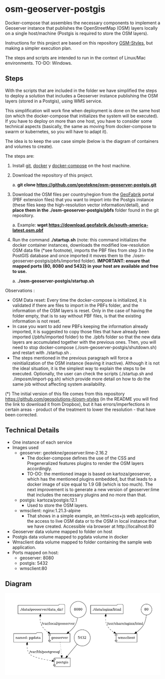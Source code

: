 # osm-geoserver-postgis
Docker-compose that assembles the necessary components to implement a Geoserver instance that publishes the OpenStreetMap (OSM) layers locally on a single host/machine (Postgis is required to store the OSM layers).

Instructions for this project are based on this repository [OSM-Styles](https://github.com/geosolutions-it/osm-styles), but making a simpler execution plan.

The steps and scripts are intended to run in the context of Linux/Mac environments. TO-DO: Windows.

## Steps

With the scripts that are included in the folder we have simplified the steps to deploy a solution that includes a Geoserver instance publishing the OSM layers (stored in a Postgis), using WMS service.

This simplification will work fine when deployment is done on the same host (on which the docker-compose that initializes the system will be executed). If you have to deploy on more than one host, you have to consider some technical aspects (basically, the same as moving from docker-compose to swarm or kubernetes, so you will have to adapt it).

The idea is to keep the use case simple (below is the diagram of containers and volumes to create).

The steps are:

1. Install [git](https://github.com/git-guides/install-git), [docker](https://docs.docker.com/engine/install/ubuntu/) y [docker-compose](https://docs.docker.com/compose/install/) on the host machine.

2. Download the repository of this project.

   a. **git clone https://github.com/geotekne/osm-geoserver-postgis.git**

3. Download the OSM files per country/region from the [GeoFabrik](https://download.geofabrik.de/) portal (PBF extension files) that you want to import into the Postgis instance (these files keep the high-resolution vector information/detail), and **place them in the ./osm-geoserver-postgis/pbfs** folder found in the git repository.

   a. Example:  **wget https://download.geofabrik.de/south-america-latest.osm.pbf**

4. Run the command **./startup.sh** (note: this command initializes the docker container instances, downloads the modified low-resolution OSM data file (*see footnote), imports the PBF files from step 3 in the PostGIS database and once imported it moves them to the ./osm-geoserver-postgis/pbfs/imported folder). **IMPORTANT: ensure that mapped ports (80, 8080 and 5432) in your host are available and free to use.**

   a.  **./osm-geoserver-postgis/startup.sh**

Observations :

- OSM Data reset: Every time the docker-compose is initialized, it is validated if there are files to import in the PBFs folder, and the information of the OSM layers is reset. Only in the case of having the folder empty, that is to say without PBF files, is that the existing information is not reset.
- In case you want to add new PBFs keeping the information already imported, it is suggested to copy those files that have already been imported (/pbfs/imported folder) to the ./pbfs folder so that the new data layers are accumulated together with the previous ones. Then, you will need to stop docker-compose (./osm-geoserver-postgis/shutdown.sh) and restart with ./startup.sh .
- The steps mentioned in the previous paragraph will force a reinitialization of the OSM instance (leaving it inactive). Although it is not the ideal situation, it is the simplest way to explain the steps to be executed. Optionally, the user can check the scripts (./startup.sh and ./imposm/import-pg.sh) which provide more detail on how to do the same job without affecting system availability.

(*) The initial version of this file comes from this repository https://github.com/geosolutions-it/osm-styles (in the README you will find the link to download it from Dropbox), but it has errors/imperfections in certain areas - product of the treatment to lower the resolution - that have been corrected.



## Technical Details

- One instance of each service
- Images used
  - geoserver: geotekne/geoserver:lime-2.16.2
    - The docker-compose defines the use of the CSS and Pregeneralized features plugins to render the OSM layers accordingly.
    - TO-DO: the mentioned image is based on kartoza/geoserver, which has the mentioned plugins embedded, but that leads to a docker image of size equal to 1.9 GB (which is too much). The next improvement is to generate a new version of geoserver:lime that includes the necessary plugins and no more than that.
  - postgis: kartoza/postgis:12.1
    - Used to store the OSM layers.
  - wmsclient: nginx:1.21.3-alpine
    - That shows in a simple example, an html+css+js web application, the access to live OSM data or to the OSM in local instance that we have created. Accessible via browser at http://localhost:80
- Geoserver data volume mapped to folder on host
- Postgis data volume mapped to pgdata volume in docker
- Wmsclient data volume mapped to folder containing the sample web application.
- Ports mapped on host:
  - geoserver: 8080
  - postgis: 5432
  - wmsclient:80

## Diagram

![](./diagram.png)
